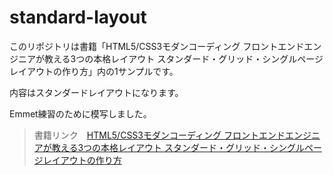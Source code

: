 # standard-layout
このリポジトリは書籍「HTML5/CSS3モダンコーディング フロントエンドエンジニアが教える3つの本格レイアウト スタンダード・グリッド・シングルページレイアウトの作り方」内の1サンプルです。

内容はスタンダードレイアウトになります。

Emmet練習のために模写しました。

> 書籍リンク　[HTML5/CSS3モダンコーディング フロントエンドエンジニアが教える3つの本格レイアウト スタンダード・グリッド・シングルページレイアウトの作り方](https://www.shoeisha.co.jp/book/detail/9784798141572)
